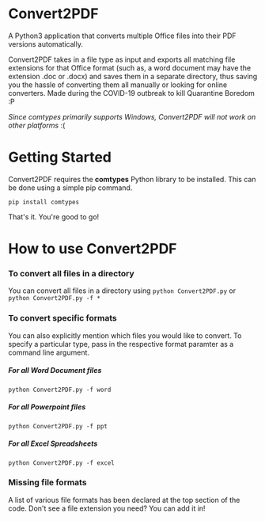 # Convert2PDF
A Python3 application that converts multiple Office files into their PDF versions automatically. 

Convert2PDF takes in a file type as input and exports all matching file extensions for that Office format (such as, a word document may have the extension .doc or .docx) and saves them in a separate directory, thus saving you the hassle of converting them all manually or looking for online converters. Made during the COVID-19 outbreak to kill Quarantine Boredom :P

*Since comtypes primarily supports Windows, Convert2PDF will not work on other platforms* :(

# Getting Started
Convert2PDF requires the **comtypes** Python library to be installed. This can be done using a simple pip command.

```pip install comtypes``` 

That's it. You're good to go!

# How to use Convert2PDF
### To convert all files in a directory
You can convert all files in a directory using 
```python Convert2PDF.py```
or
```python Convert2PDF.py -f *```

### To convert specific formats
You can also explicitly mention which files you would like to convert. To specify a particular type, pass in the respective format paramter as a command line argument. 

##### For all Word Document files
```python Convert2PDF.py -f word``` 

##### For all Powerpoint files
```python Convert2PDF.py -f ppt``` 

##### For all Excel Spreadsheets
```python Convert2PDF.py -f excel``` 

### Missing file formats 
A list of various file formats has been declared at the top section of the code. Don't see a file extension you need? You can add it in!
